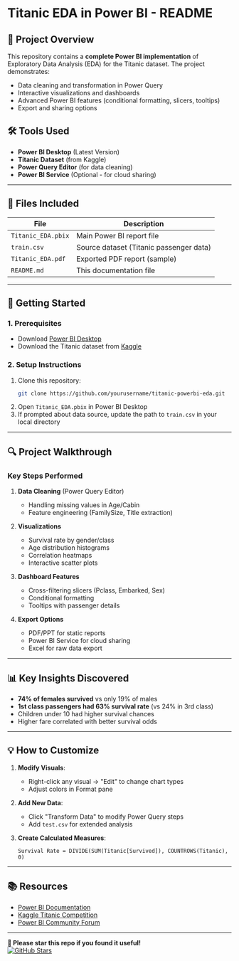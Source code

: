 # **Titanic EDA in Power BI - README**

## **📌 Project Overview**
This repository contains a **complete Power BI implementation** of Exploratory Data Analysis (EDA) for the Titanic dataset. The project demonstrates:
- Data cleaning and transformation in Power Query
- Interactive visualizations and dashboards
- Advanced Power BI features (conditional formatting, slicers, tooltips)
- Export and sharing options

## **🛠️ Tools Used**
- **Power BI Desktop** (Latest Version)
- **Titanic Dataset** (from Kaggle)
- **Power Query Editor** (for data cleaning)
- **Power BI Service** (Optional - for cloud sharing)

---

## **📂 Files Included**
| File | Description |
|------|-------------|
| `Titanic_EDA.pbix` | Main Power BI report file |
| `train.csv` | Source dataset (Titanic passenger data) |
| `Titanic_EDA.pdf` | Exported PDF report (sample) |
| `README.md` | This documentation file |

---

## **🚀 Getting Started**
### **1. Prerequisites**
- Download [Power BI Desktop](https://powerbi.microsoft.com/en-us/desktop/)
- Download the Titanic dataset from [Kaggle](https://www.kaggle.com/c/titanic/data)

### **2. Setup Instructions**
1. Clone this repository:
   ```bash
   git clone https://github.com/yourusername/titanic-powerbi-eda.git
   ```
2. Open `Titanic_EDA.pbix` in Power BI Desktop
3. If prompted about data source, update the path to `train.csv` in your local directory

---

## **🔍 Project Walkthrough**
### **Key Steps Performed**
1. **Data Cleaning** (Power Query Editor)
   - Handling missing values in Age/Cabin
   - Feature engineering (FamilySize, Title extraction)
   
2. **Visualizations**
   - Survival rate by gender/class
   - Age distribution histograms
   - Correlation heatmaps
   - Interactive scatter plots

3. **Dashboard Features**
   - Cross-filtering slicers (Pclass, Embarked, Sex)
   - Conditional formatting
   - Tooltips with passenger details

4. **Export Options**
   - PDF/PPT for static reports
   - Power BI Service for cloud sharing
   - Excel for raw data export

---

## **📊 Key Insights Discovered**
- **74% of females survived** vs only 19% of males
- **1st class passengers had 63% survival rate** (vs 24% in 3rd class)
- Children under 10 had higher survival chances
- Higher fare correlated with better survival odds

---

## **💡 How to Customize**
1. **Modify Visuals**:
   - Right-click any visual → "Edit" to change chart types
   - Adjust colors in Format pane

2. **Add New Data**:
   - Click "Transform Data" to modify Power Query steps
   - Add `test.csv` for extended analysis

3. **Create Calculated Measures**:
   ```DAX
   Survival Rate = DIVIDE(SUM(Titanic[Survived]), COUNTROWS(Titanic), 0)
   ```

---

## **📚 Resources**
- [Power BI Documentation](https://learn.microsoft.com/en-us/power-bi/)
- [Kaggle Titanic Competition](https://www.kaggle.com/c/titanic)
- [Power BI Community Forum](https://community.powerbi.com/)

---

**🌟 Please star this repo if you found it useful!**  
[![GitHub Stars](https://img.shields.io/github/stars/navyasri-143/titanic-powerbi-eda?style=social)](https://github.com/yourusername/titanic-powerbi-eda)
